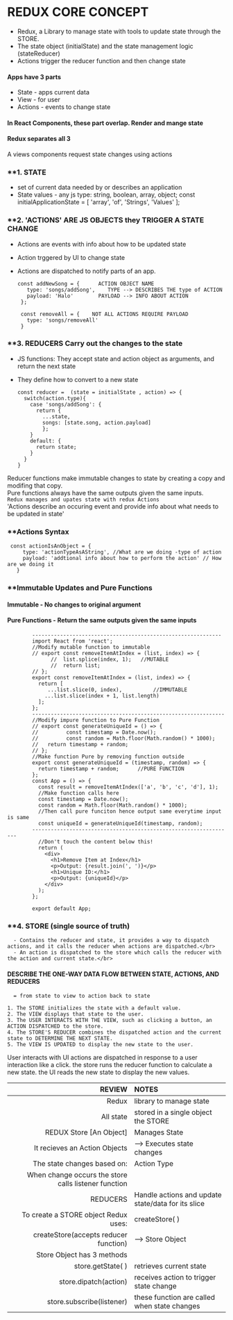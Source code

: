 # REDUX CORE CONCEPT
- Redux, a Library to manage state with tools to update state through the STORE.
- The state object (initialState) and the state management logic (stateReducer)
- Actions trigger the reducer function and then change state
#### Apps have 3 parts
- State - apps current data
- View - for user
- Actions - events to change state
#### In React Components, these part overlap. Render and mange state

#### Redux separates all 3
A views components request state changes using actions
### **1. STATE 
- set of current data needed by or describes an application
- State values - any js type: string, boolean, array, object;
      const initialApplicationState = [ 'array', 'of', 'Strings', 'Values' ];
### **2. 'ACTIONS' ARE JS OBJECTS they TRIGGER A STATE CHANGE 
- Actions are events with info about how to be updated state
- Action trggered by UI to change state
- Actions are dispatched to notify parts of an app.

      const addNewSong = {      ACTION OBJECT NAME
         type: 'songs/addSong',    TYPE --> DESCRIBES THE type of ACTION
         payload: 'Halo'        PAYLOAD --> INFO ABOUT ACTION
       };
  
       const removeAll = {    NOT ALL ACTIONS REQUIRE PAYLOAD
         type: 'songs/removeAll'   
       }

### **3. REDUCERS Carry out the changes to the state
 - JS functions: They accept state and action object as arguments, and return the next state
 - They define how to convert to a new state</br>
 
       const reducer =  (state = initialState , action) => {
         switch(action.type){
           case 'songs/addSong': {
             return {
               ...state,
               songs: [state.song, action.payload]
               };
           }
           default: {
             return state;
           }
         }
       }
Reducer functions make immutable changes to state by creating a copy and modifing that copy.</br>
Pure functions always have the same outputs given the same inputs.</br>
 `Redux manages and upates state with redux Actions`</br>
 'Actions describe an occuring event and provide info about what needs to be updated in state'</br>
 ### **Actions Syntax
 
     const actionIsAnObject = {
         type: 'actionTypeAsAString', //What are we doing -type of action
         payload: 'addtional info about how to perform the action' // How are we doing it
       }   
 ### **Immutable Updates and Pure Functions
 #### Immutable - No changes to original argument
 #### Pure Functions - Return the same outputs given the same inputs
            -------------------------------------------------------------
            import React from 'react';
            //Modify mutable function to immutable
            // export const removeItemAtIndex = (list, index) => {
                  //  list.splice(index, 1);   //MUTABLE
                  //  return list; 
            // };
            export const removeItemAtIndex = (list, index) => {
              return [
                 ...list.slice(0, index),          //IMMUTABLE
                ...list.slice(index + 1, list.length)
              ]; 
            };
            --------------------------------------------------------------
            //Modify impure function to Pure Function
            // export const generateUniqueId = () => {
            //         const timestamp = Date.now();
            //         const random = Math.floor(Math.random() * 1000);
            //   return timestamp + random;
            // };
            //Make function Pure by removing function outside
            export const generateUniqueId = (timestamp, random) => {
              return timestamp + random;      //PURE FUNCTION
            };
            const App = () => {
              const result = removeItemAtIndex(['a', 'b', 'c', 'd'], 1);
              //Make function calls here
              const timestamp = Date.now();
              const random = Math.floor(Math.random() * 1000);
              //Then call pure funciton hence output same everytime input is same
              const uniqueId = generateUniqueId(timestamp, random);
            -----------------------------------------------------------------
              //Don't touch the content below this!
              return (
                <div>
                  <h1>Remove Item at Index</h1>
                  <p>Output: {result.join(', ')}</p>
                  <h1>Unique ID:</h1>
                  <p>Output: {uniqueId}</p>
                </div>
              );
            };
            
            export default App;
### **4. STORE (single source of truth)

      - Contains the reducer and state, it provides a way to dispatch actions, and it calls the reducer when actions are dispatched.</br>
      - An action is dispatched to the store which calls the reducer with the action and current state.</br>
      
#### DESCRIBE THE ONE-WAY DATA FLOW BETWEEN STATE, ACTIONS, AND REDUCERS
      = from state to view to action back to state
`1. The STORE initializes the state with a default value.`</br>
`2. The VIEW displays that state to the user.`</br>
`3. The USER INTERACTS WITH THE VIEW, such as clicking a button, an ACTION DISPATCHED to the store.`</br>
`4. The STORE'S REDUCER combines the dispatched action and the current state to DETERMINE THE NEXT STATE.`</br>
`5. The VIEW IS UPDATED to display the new state to the user.`</br>

User interacts with UI
actions are dispatched in response to a user interaction like a click.
the store runs the reducer function to calculate a new state.
the UI reads the new state to display the new values.

|REVIEW|NOTES|
|----:|:---|
|Redux| library to manage state|
|All state| stored in a single object the STORE|
|REDUX Store [An Object]|Manages State|
|It recieves an Action Objects|--> Executes state changes|
|The state changes based on: |Action Type|
|When change occurs the store calls listener function||
|REDUCERS|Handle actions and update state/data for its slice|
|To create a STORE object Redux uses:| createStore( )|
|createStore(accepts reducer function)| --> Store Object|
|Store Object has 3 methods||
|store.getState( )|retrieves current state|
|store.dipatch(action)|receives action to trigger state change|
|store.subscribe(listener)|these function are called when state changes|
